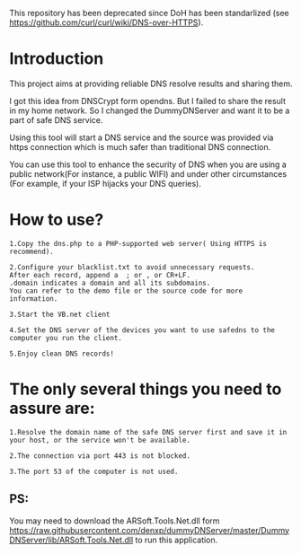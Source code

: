 This repository has been deprecated since DoH has been standarlized (see https://github.com/curl/curl/wiki/DNS-over-HTTPS).

# Introduction

This project aims at providing reliable DNS resolve results and sharing them.

I got this idea from DNSCrypt form opendns. But I failed to share the result in my home network. So I changed the DummyDNServer and want it to be a part of safe DNS service.

Using this tool will start a DNS service and the source was provided via https connection which is much safer than traditional DNS connection.

You can use this tool to enhance the security of DNS when you are using a public network(For instance, a public WIFI) and under other circumstances (For example, if your ISP hijacks your DNS queries).


# How to use?

	1.Copy the dns.php to a PHP-supported web server( Using HTTPS is recommend).

	2.Configure your blacklist.txt to avoid unnecessary requests.
	After each record, append a  ; or , or CR+LF.
	.domain indicates a domain and all its subdomains.
	You can refer to the demo file or the source code for more information.

	3.Start the VB.net client 

	4.Set the DNS server of the devices you want to use safedns to the computer you run the client.

	5.Enjoy clean DNS records!

# The only several things you need to assure are:

	1.Resolve the domain name of the safe DNS server first and save it in your host, or the service won't be available.

	2.The connection via port 443 is not blocked.

	3.The port 53 of the computer is not used.
## PS:
You may need to download the ARSoft.Tools.Net.dll form https://raw.githubusercontent.com/denxp/dummyDNServer/master/DummyDNServer/lib/ARSoft.Tools.Net.dll to run this application.
